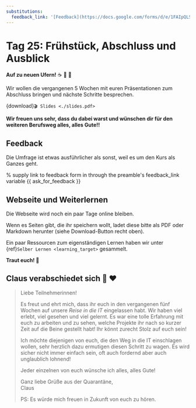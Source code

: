 ```yaml
---
substitutions:
  feedback_link: '[Feedback](https://docs.google.com/forms/d/e/1FAIpQLSfQznmMspwBTtrHH5sxFycuvxenWmQvpKdP-7QF80IIHwZZpw/viewform?usp=sf_link)'
---
```

# Tag 25: Frühstück, Abschluss und Ausblick

**Auf zu neuen Ufern!** ☕ 🥐 🚀

Wir wollen die vergangenen 5 Wochen mit euren Präsentationen zum
Abschluss bringen und nächste Schritte besprechen.

{download}`🎬 Slides <./slides.pdf>`


**Wir freuen uns sehr, dass du dabei warst und wünschen dir für
den weiteren Berufsweg alles, alles Gute!!**


## Feedback

Die Umfrage ist etwas ausführlicher als sonst, weil es um
den Kurs als Ganzes geht.

% supply link to feedback form in through the preamble's feedback_link variable
{{ ask_for_feedback }}


## Webseite und Weiterlernen

Die Webseite wird noch ein paar Tage online bleiben.

Wenn es Seiten gibt, die ihr speichern wollt, ladet diese bitte
als PDF oder Markdown herunter (siehe Download-Button recht oben).

Ein paar Ressourcen zum eigenständigen Lernen haben wir
unter {ref}`Selber Lernen <learning_target>` gesammelt.

**Traut euch! 🌟**


## Claus verabschiedet sich 👋 ❤️

> Liebe Teilnehmerinnen!
>
> Es freut und ehrt mich, dass ihr euch in den vergangenen
> fünf Wochen auf unsere *Reise in die IT* eingelassen habt.
> Wir haben viel erlebt, viel gesehen und viel gelernt.
> Es war eine tolle Erfahrung mit euch zu arbeiten und zu sehen,
> welche Projekte ihr nach so kurzer Zeit auf die Beine gestellt habt!
> Ihr könnt zurecht Stolz auf euch sein!
>
> Ich möchte diejenigen von euch, die den Weg in die IT einschlagen wollen,
> sehr herzlich dazu ermutigen diesen Schritt zu wagen.
> Es wird sicher nicht immer einfach sein, oft auch fordernd
> aber auch unglaublich lohnend!
>
> Jeder einzelnen von euch wünsche ich alles, alles Gute!
>
> Ganz liebe Grüße aus der Quarantäne, <br>
> Claus
>
> PS: Es würde mich freuen in Zukunft von euch zu hören.

